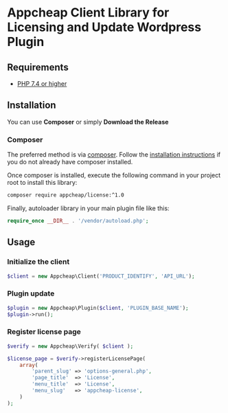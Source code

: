 # Appcheap Client Library for Licensing and Update Wordpress Plugin #

## Requirements ##
* [PHP 7.4 or higher](https://www.php.net/)

## Installation ##

You can use **Composer** or simply **Download the Release**

### Composer

The preferred method is via [composer](https://getcomposer.org/). Follow the
[installation instructions](https://getcomposer.org/doc/00-intro.md) if you do not already have
composer installed.

Once composer is installed, execute the following command in your project root to install this library:

```sh
composer require appcheap/license:^1.0
```

Finally, autoloader library in your main plugin file like this:

```php
require_once __DIR__ . '/vendor/autoload.php';
```

## Usage

### Initialize the client

```php
$client = new Appcheap\Client('PRODUCT_IDENTIFY', 'API_URL');
```
### Plugin update

```php
$plugin = new Appcheap\Plugin($client, 'PLUGIN_BASE_NAME');
$plugin->run();
```

### Register license page

```php
$verify = new Appcheap\Verify( $client );

$license_page = $verify->registerLicensePage(
	array(
		'parent_slug' => 'options-general.php',
		'page_title'  => 'License',
		'menu_title'  => 'License',
		'menu_slug'   => 'appcheap-license',
	)
);
```